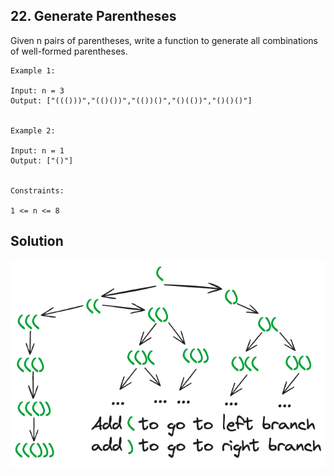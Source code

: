 ## 22. Generate Parentheses
Given n pairs of parentheses, write a function to generate all combinations of well-formed parentheses.

 
```
Example 1:

Input: n = 3
Output: ["((()))","(()())","(())()","()(())","()()()"]


Example 2:

Input: n = 1
Output: ["()"]
 

Constraints:

1 <= n <= 8
```

## Solution

![img.png](img.png)